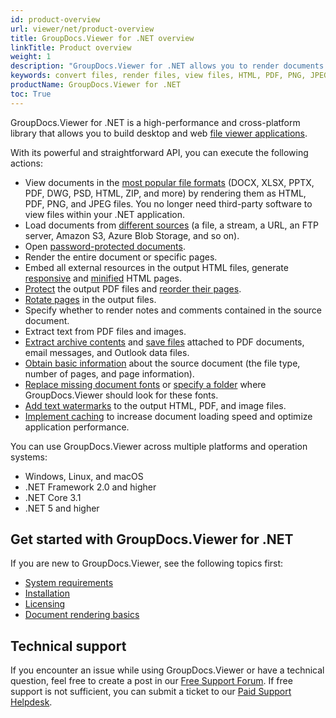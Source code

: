 ```yaml
---
id: product-overview
url: viewer/net/product-overview
title: GroupDocs.Viewer for .NET overview
linkTitle: Product overview
weight: 1
description: "GroupDocs.Viewer for .NET allows you to render documents in various formats as HTML, PDF, JPEG, and PNG files. You do not need to use third-party software to view files within your .NET application."
keywords: convert files, render files, view files, HTML, PDF, PNG, JPEG
productName: GroupDocs.Viewer for .NET
toc: True
---
```

GroupDocs.Viewer for .NET is a high-performance and cross-platform library that allows you to build desktop and web [file viewer applications](https://en.wikipedia.org/wiki/File_viewer).

With its powerful and straightforward API, you can execute the following actions:

* View documents in the [most popular file formats](/viewer/net/supported-document-formats/) (DOCX, XLSX, PPTX, PDF, DWG, PSD, HTML, ZIP, and more) by rendering them as HTML, PDF, PNG, and JPEG files. You no longer need third-party software to view files within your .NET application.
* Load documents from [different sources](/viewer/net/loading-documents-from-different-sources/) (a file, a stream, a URL, an FTP server, Amazon S3, Azure Blob Storage, and so on).
* Open [password-protected documents](/viewer/net/load-password-protected-document/).
* Render the entire document or specific pages.
* Embed all external resources in the output HTML files, generate [responsive](/viewer/net/render-with-responsive-layout/) and [minified](/viewer/net/minify-html/) HTML pages.
* [Protect](/viewer/net/protect-pdf-documents/) the output PDF files and [reorder their pages](/viewer/net/reorder-pages/).
* [Rotate pages](/viewer/net/flip-or-rotate-pages/) in the output files.
* Specify whether to render notes and comments contained in the source document.
* Extract text from PDF files and images.
* [Extract archive contents](/viewer/net/how-to-extract-and-save-attachments/) and [save files](/viewer/net/how-to-extract-and-save-attachments/) attached to PDF documents, email messages, and Outlook data files.
* [Obtain basic information](/viewer/net/how-to-get-file-type-and-pages-count/) about the source document (the file type, number of pages, and page information).
* [Replace missing document fonts](/viewer/net/replace-missing-font/) or [specify a folder](/viewer/net/set-custom-fonts/) where GroupDocs.Viewer should look for these fonts.
* [Add text watermarks](/viewer/net/add-text-watermark/) to the output HTML, PDF, and image files.
* [Implement caching](/viewer/net/caching-results/) to increase document loading speed and optimize application performance.

You can use GroupDocs.Viewer across multiple platforms and operation systems:

* Windows, Linux, and macOS
* .NET Framework 2.0 and higher
* .NET Core 3.1
* .NET 5 and higher

## Get started with GroupDocs.Viewer for .NET

If you are new to GroupDocs.Viewer, see the following topics first:

* [System requirements](/viewer/net/system-requirements/)
* [Installation](/viewer/net/installation/)
* [Licensing](/viewer/net/licensing-and-subscription/)
* [Document rendering basics](/viewer/net/document-rendering-basics/)

## Technical support

If you encounter an issue while using GroupDocs.Viewer or have a technical question, feel free to create a post in our [Free Support Forum](https://forum.groupdocs.com/c/viewer/9). If free support is not sufficient, you can submit a ticket to our [Paid Support Helpdesk](https://helpdesk.groupdocs.com/).
